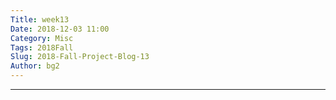 ```yaml
---
Title: week13
Date: 2018-12-03 11:00
Category: Misc
Tags: 2018Fall
Slug: 2018-Fall-Project-Blog-13
Author: bg2
---
```




<!-- PELICAN_END_SUMMARY -->


----

